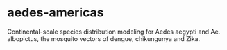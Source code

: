 # aedes-americas
Continental-scale species distribution modeling for Aedes aegypti and Ae. albopictus, the mosquito vectors of dengue, chikungunya and Zika.
